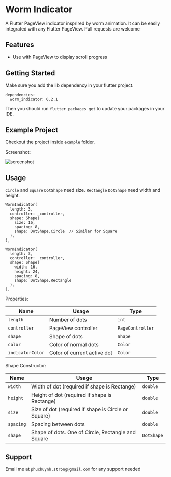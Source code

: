 # Worm Indicator

A Flutter PageView indicator insprired by worm animation. It can be easily integrated with any Flutter PageView. Pull requests are welcome

## Features

- Use with PageView to display scroll progress

## Getting Started

Make sure you add the lib dependency in your flutter project.

```
dependencies:
  worm_indicator: 0.2.1
```

Then you should run `flutter packages get` to update your packages in your IDE.

## Example Project

Checkout the project inside `example` folder.

Screenshot:

![screenshot](https://github.com/phuchuynhStrong/worm_indicator/raw/master/example.gif "Screenshots")

## Usage

`Circle` and `Square` `DotShape` need size. `Rectangle` `DotShape` need width and height.

```
WormIndicator(
  length: 3,
  controller: _controller,
  shape: Shape(
    size: 16,
    spacing: 8,
    shape: DotShape.Circle  // Similar for Square
  ),
),
```

```
WormIndicator(
  length: 3,
  controller: _controller,
  shape: Shape(
    width: 16,
    height: 24,
    spacing: 8,
    shape: DotShape.Rectangle
  ),
),
```

Properties:

|Name|Usage|Type|
|---|---|---|
|`length`| Number of dots |`int`|
|`controller`| PageView controller |`PageController`|
|`shape`| Shape of dots |`Shape`|
|`color`| Color of normal dots |`Color`|
|`indicatorColor`| Color of current active dot |`Color`|

Shape Constructor:

|Name|Usage|Type|
|---|---|---|
|`width`| Width of dot (required if shape is Rectange)|`double`|
|`height`| Height of dot (required if shape is Rectange)|`double`|
|`size`| Size of dot (required if shape is Circle or Square)|`double`|
|`spacing`| Spacing between dots |`double`|
|`shape`| Shape of dots. One of Circle, Rectangle and Square |`DotShape`|

## Support

Email me at `phuchuynh.strong@gmail.com` for any support needed
